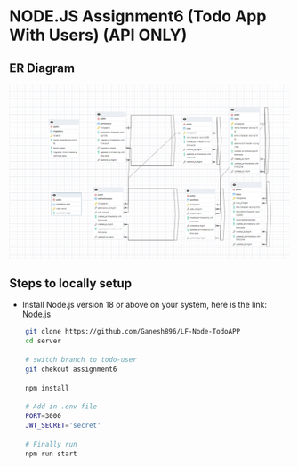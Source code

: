 # NODE.JS Assignment6 (Todo App With Users) (API ONLY)

## ER Diagram

![logo](./server/public/todo-app-er-diagram.png)

## Steps to locally setup

-   Install Node.js version 18 or above on your system, here is the link: [Node.js](https://nodejs.org/en)

```sh
    git clone https://github.com/Ganesh896/LF-Node-TodoAPP
    cd server

    # switch branch to todo-user
    git chekout assignment6

    npm install

    # Add in .env file
    PORT=3000
    JWT_SECRET='secret'

    # Finally run
    npm run start
```
